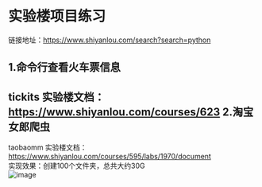 实验楼项目练习
=========================
链接地址：https://www.shiyanlou.com/search?search=python

1.命令行查看火车票信息
------------------------
tickits
实验楼文档：https://www.shiyanlou.com/courses/623
2.淘宝女郎爬虫
------------------------
taobaomm
实验楼文档：https://www.shiyanlou.com/courses/595/labs/1970/document      
实现效果：创建100个文件夹，总共大约30G      
![image](https://github.com/hb918902/shiyanlou_practices/images/MM.png )
